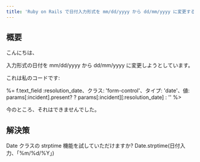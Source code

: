```yaml
---
title: 'Ruby on Rails で日付入力形式を mm/dd/yyyy から dd/mm/yyyy に変更する'
---
```


## 概要
こんにちは、

入力形式の日付を mm/dd/yyyy から dd/mm/yyyy に変更しようとしています。

これは私のコードです:

%= f.text_field :resolution_date、クラス: 'form-control'、タイプ: 'date'、値: params[:incident].present? ? params[:incident][:resolution_date] : '' %>

今のところ、それはできませんでした。

## 解決策
Date クラスの strptime 機能を試していただけますか?
Date.strptime(日付入力、「%m/%d/%Y」)

